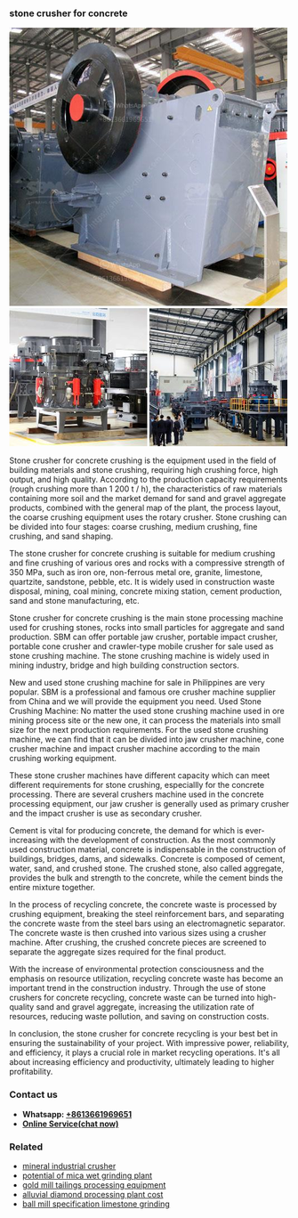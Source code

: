 <h3>stone crusher for concrete</h3><img src='1704857111.jpg' alt=''><p>Stone crusher for concrete crushing is the equipment used in the field of building materials and stone crushing, requiring high crushing force, high output, and high quality. According to the production capacity requirements (rough crushing more than 1 200 t / h), the characteristics of raw materials containing more soil and the market demand for sand and gravel aggregate products, combined with the general map of the plant, the process layout, the coarse crushing equipment uses the rotary crusher. Stone crushing can be divided into four stages: coarse crushing, medium crushing, fine crushing, and sand shaping.</p><p>The stone crusher for concrete crushing is suitable for medium crushing and fine crushing of various ores and rocks with a compressive strength of 350 MPa, such as iron ore, non-ferrous metal ore, granite, limestone, quartzite, sandstone, pebble, etc. It is widely used in construction waste disposal, mining, coal mining, concrete mixing station, cement production, sand and stone manufacturing, etc.</p><p>Stone crusher for concrete crushing is the main stone processing machine used for crushing stones, rocks into small particles for aggregate and sand production. SBM can offer portable jaw crusher, portable impact crusher, portable cone crusher and crawler-type mobile crusher for sale used as stone crushing machine. The stone crushing machine is widely used in mining industry, bridge and high building construction sectors.</p><p>New and used stone crushing machine for sale in Philippines are very popular. SBM is a professional and famous ore crusher machine supplier from China and we will provide the equipment you need. Used Stone Crushing Machine: No matter the used stone crushing machine used in ore mining process site or the new one, it can process the materials into small size for the next production requirements. For the used stone crushing machine, we can find that it can be divided into jaw crusher machine, cone crusher machine and impact crusher machine according to the main crushing working equipment.</p><p>These stone crusher machines have different capacity which can meet different requirements for stone crushing, especiallly for the concrete processing. There are several crushers machine used in the concrete processing equipment, our jaw crusher is generally used as primary crusher and the impact crusher is use as secondary crusher.</p><p>Cement is vital for producing concrete, the demand for which is ever-increasing with the development of construction. As the most commonly used construction material, concrete is indispensable in the construction of buildings, bridges, dams, and sidewalks. Concrete is composed of cement, water, sand, and crushed stone. The crushed stone, also called aggregate, provides the bulk and strength to the concrete, while the cement binds the entire mixture together.</p><p>In the process of recycling concrete, the concrete waste is processed by crushing equipment, breaking the steel reinforcement bars, and separating the concrete waste from the steel bars using an electromagnetic separator. The concrete waste is then crushed into various sizes using a crusher machine. After crushing, the crushed concrete pieces are screened to separate the aggregate sizes required for the final product.</p><p>With the increase of environmental protection consciousness and the emphasis on resource utilization, recycling concrete waste has become an important trend in the construction industry. Through the use of stone crushers for concrete recycling, concrete waste can be turned into high-quality sand and gravel aggregate, increasing the utilization rate of resources, reducing waste pollution, and saving on construction costs.</p><p>In conclusion, the stone crusher for concrete recycling is your best bet in ensuring the sustainability of your project. With impressive power, reliability, and efficiency, it plays a crucial role in market recycling operations. It's all about increasing efficiency and productivity, ultimately leading to higher profitability.</p><h3>Contact us</h3><ul><li><strong>Whatsapp:&nbsp;<a href="https://wa.me/8613661969651">+8613661969651</a></strong></li><li><a href="https://swt.shibang-china.com/?git&amp;zhl&amp;stone crusher for concrete"><strong>Online Service(chat now)</strong></a></li></ul><h3>Related</h3><ul><li><a href='mineral industrial crusher.md'>mineral industrial crusher</a></li><li><a href='potential of mica wet grinding plant.md'>potential of mica wet grinding plant</a></li><li><a href='gold mill tailings processing equipment.md'>gold mill tailings processing equipment</a></li><li><a href='alluvial diamond processing plant cost.md'>alluvial diamond processing plant cost</a></li><li><a href='ball mill specification limestone grinding.md'>ball mill specification limestone grinding</a></li></ul>
